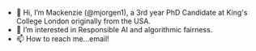 - 👋 Hi, I’m Mackenzie (@mjorgen1), a 3rd year PhD Candidate at King's College London originally from the USA.
- 👀 I’m interested in Responsible AI and algorithmic fairness.
- 📫 How to reach me...email!

<!---
mjorgen1/mjorgen1 is a ✨ special ✨ repository because its `README.md` (this file) appears on your GitHub profile.
You can click the Preview link to take a look at your changes.
- 🌱 I’m currently learning ...
- 💞️ I’m looking to collaborate on ...
--->
